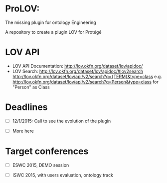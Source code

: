 ProLOV: 
======
The missing plugin for ontology Engineering

A repository to create a plugin LOV for Protégé

LOV API
======
  - LOV API Documentation: http://lov.okfn.org/dataset/lov/apidoc/ 
  - LOV Search: http://lov.okfn.org/dataset/lov/apidoc/#lov2search
  http://lov.okfn.org/dataset/lov/api/v2/search?q={TERM}&type=class
e.g. http://lov.okfn.org/dataset/lov/api/v2/search?q=Person&type=class for "Person" as Class

Deadlines
========
  - [ ] 12/1/2015: Call to see the evolution of the plugin
  - [ ] More here 
  

Target conferences
=================
  - [ ] ESWC 2015, DEMO session
  - [ ] ISWC 2015, with users evaluation, ontology track
  
